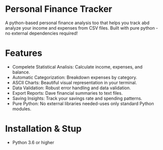 # Personal Finance Tracker
A python-based personal finance analysis too that helps you track abd analyze your income and expenses from CSV files. Built with pure python - no external dependencies required!

# Features
- Compelete Statistical Analisis: Calculate income, expenses, and balance.
- Automatic Categorization: Breakdown expenses by category.
- ASCII Charts: Beautiful visual representation in your terminal.
- Data Validation: Robust error handling and data validation.
- Export Reports: Dave financial summaries to text files.
- Saving Insights: Track your savings rate and spending patterns.
- Pure Python: No external libraries needed-uses only standard Python modules.

# Installation & Stup
- Python 3.6 or higher

